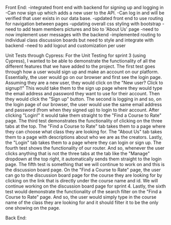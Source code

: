 Front End:
-integrated front end with backend for signing up and logging in
-Can now sign up which adds a new user to the API.
-Can log in and will be verified that user exists in our data base.
-updated front end to use routing for navigation between pages
-updating overall css styling with bootstrap
-need to add team members pictures and bio to 'About Us' page
-need to now implement user messages with the backend
-implemented routing to individual class discussion boards but need to style and integrate with backend
-need to add logout and customization per user

Unit Tests through Cypress: 
For the Unit Testing for sprint 3 (using Cypress), I wanted to be able to demonstrate the functionality of all the different features that we have added to the project. The first test goes through how a user would sign up and make an account on our platform. Essentially, the user would go on our browser and first see the login page. Assuming they are a new user, they would click on the "New user? Click to signup!!" This would take them to the sign up page where they would type the email address and password they want to use for their account. Then they would click the "Sign up" button. The second is logging in and so, on the login page of our browser, the user would use the same email address and password (from when they signed up) to login to their account. After clicking "Login!" it would take them straight to the "Find a Course to Rate" page. The third test demonstrates the functionality of clicking on the three tabs at the top. The "Find a Course to Rate" tab takes them to a page where they can choose what class they are looking for. The "About Us" tab takes them to a page with descriptions about who we are as the creators. Lastly, the "Login" tab takes them to a page where they can login or sign up. The fourth test shows the functionality of our router. And so, whenever the user clicks anything that is not the three tabs at the tab like the "Manage" dropdown at the top right, it automatically sends them straight to the login page. The fifth test is something that we will continue to work on and this is the discussion board page. On the "Find a Course to Rate" page, the user can go to the discussion board page for the course they are looking for by clicking on the link that is directly under the course name and id. We will continue working on the discussion board page for sprint 4. Lastly, the sixth test would demonstrate the functionality of the search filter on the "Find a Course to Rate" page. And so, the user would simply type in the course name of the class they are looking for and it should filter it to be the only one showing on the page.

Back End:

